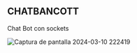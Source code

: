 ## CHATBANCOTT
Chat Bot con sockets 

![Captura de pantalla 2024-03-10 222419](https://github.com/Abril12Sanchez/SOCKETSCHAT/assets/137373616/b498422d-0fba-4cb6-9d7a-e385b986f251)
